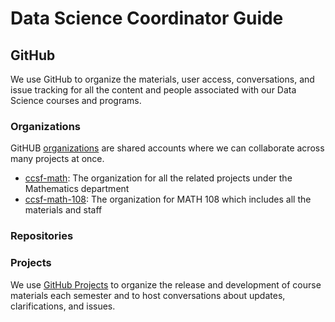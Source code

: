 # Data Science Coordinator Guide

## GitHub

We use GitHub to organize the materials, user access, conversations, and issue tracking for all the content and people associated with our Data Science courses and programs. 

### Organizations

GitHUB [organizations](https://docs.github.com/en/organizations) are shared accounts where we can collaborate across many projects at once.

- [ccsf-math](https://github.com/orgs/ccsf-math-108): The organization for all the related projects under the Mathematics department
- [ccsf-math-108](https://github.com/orgs/ccsf-math-108): The organization for MATH 108 which includes all the materials and staff

### Repositories

### Projects

We use [GitHub Projects](https://docs.github.com/en/issues/planning-and-tracking-with-projects) to organize the release and development of course materials each semester and to host conversations about updates, clarifications, and issues.